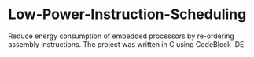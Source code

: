 # Low-Power-Instruction-Scheduling
Reduce energy consumption of embedded processors by re-ordering assembly instructions. The project was written in C using CodeBlock IDE
